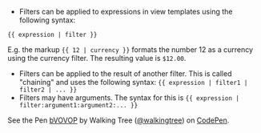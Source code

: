 *	Filters can be applied to expressions in view templates using the following syntax:
```script
{{ expression | filter }}
```
E.g. the markup `{{ 12 | currency }}` formats the number 12 as a currency using the currency filter. The resulting value is `$12.00`.
*	Filters can be applied to the result of another filter. This is called "chaining" and uses the following syntax:
`{{ expression | filter1 | filter2 | ... }}`
*	Filters may have arguments. The syntax for this is
`{{ expression | filter:argument1:argument2:... }}	`


<p data-height="268" data-theme-id="0" data-slug-hash="bVOVOP" data-default-tab="result" data-user="walkingtree" class='codepen'>See the Pen <a href='http://codepen.io/walkingtree/pen/bVOVOP/'>bVOVOP</a> by Walking Tree (<a href='http://codepen.io/walkingtree'>@walkingtree</a>) on <a href='http://codepen.io'>CodePen</a>.</p>
<script async src="//assets.codepen.io/assets/embed/ei.js"></script>

